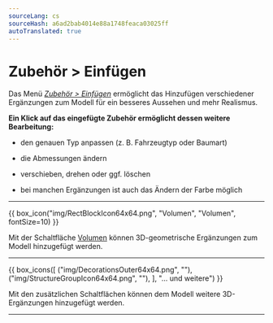 ```yaml
---
sourceLang: cs
sourceHash: a6ad2bab4014e88a1748feaca03025ff
autoTranslated: true
---
```


# Zubehör &gt; Einfügen

<p>
Das Menü <u><i>Zubehör &gt; Einfügen</i></u> ermöglicht das Hinzufügen verschiedener Ergänzungen zum Modell für ein besseres Aussehen und mehr Realismus.</p>

<p>
<b>Ein Klick auf das eingefügte Zubehör ermöglicht dessen weitere Bearbeitung:</b></p>

<ul>
  <li><p>den genauen Typ anpassen (z. B. Fahrzeugtyp oder Baumart)</p></li>
  <li><p>die Abmessungen ändern</p></li>
  <li><p>verschieben, drehen oder ggf. löschen</p></li>
  <li><p>bei manchen Ergänzungen ist auch das Ändern der Farbe möglich</p></li>
</ul>

<hr class="main">
    
{{ box_icon("img/RectBlockIcon64x64.png", "Volumen", "Volumen", fontSize=10) }}

<p>Mit der Schaltfläche <u>Volumen</u> können 3D-geometrische Ergänzungen zum Modell hinzugefügt werden.</p>

<hr class="main">

{{ box_icons([
  ("img/DecorationsOuter64x64.png", ""),
  ("img/StructureGroupIcon64x64.png", ""),
], "... und weitere") }}

<p>Mit den zusätzlichen Schaltflächen können dem Modell weitere 3D-Ergänzungen hinzugefügt werden.</p>

<hr class="main">

<!--{{ box_icon("img/MainInsert64x64.png", "Einfügen", "Einfügen", fontSize=10) }}

<p>Mit der Schaltfläche <u>Einfügen</u> können ausgewählte Ergänzungen ins Modell eingefügt werden.</p>

<hr class="main">

<!--{{ box_icon("img/TapeMeasureIcon64x64.png", "Messen", "Messen") }}

<p>Mit der Schaltfläche <u>Messen</u> können die Abmessungen des Modells überprüft werden.</p>

<hr class="main">

<!-- product: HiStruct Building Configurator -->